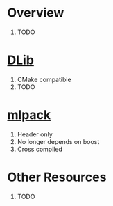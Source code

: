 # Overview
1. TODO


# [DLib](https://github.com/davisking/dlib)
1. CMake compatible
1. TODO


# [mlpack]()
1. Header only
1. No longer depends on boost
1. Cross compiled


# Other Resources
1. TODO
